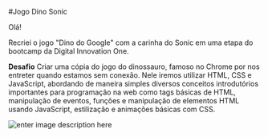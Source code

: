 #Jogo Dino Sonic

Olá! 

Recriei o jogo "Dino do Google" com a carinha do Sonic em uma etapa do bootcamp da Digital Innovation One.

**Desafio** 
Criar uma cópia do jogo do dinossauro, famoso no Chrome por nos entreter quando estamos sem conexão. Nele iremos utilizar HTML, CSS e JavaScript, abordando de maneira simples diversos conceitos introdutórios importantes para programação na web como tags básicas de HTML, manipulação de eventos, funções e manipulação de elementos HTML usando JavaScript, estilização e animações básicas com CSS.

![enter image description here](https://i.imgur.com/ddQaYCx.png)
